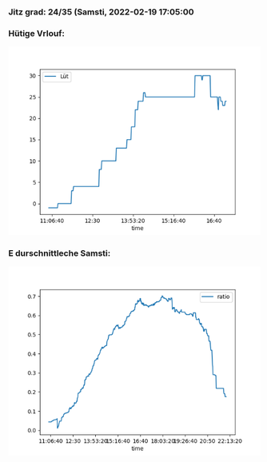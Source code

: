 ### Jitz grad: 24/35 (Samsti, 2022-02-19 17:05:00

### Hütige Vrlouf:
![Graph](Today.png)

### E durschnittleche Samsti:
![Graph](Samsti.png)